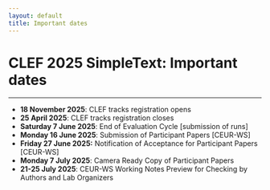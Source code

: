 ```yaml
---
layout: default
title: Important dates
---
```


# CLEF 2025 SimpleText: Important dates

---

* **18 November 2025**: CLEF tracks registration opens
* **25 April 2025**: CLEF tracks registration closes
* **Saturday 7 June 2025**: End of Evaluation Cycle [submission of runs]
* **Monday 16 June 2025**: Submission of Participant Papers [CEUR-WS]
* **Friday 27 June 2025:** Notification of Acceptance for Participant Papers [CEUR-WS]
* **Monday 7 July 2025**: Camera Ready Copy of Participant Papers
* **21-25 July 2025**: CEUR-WS Working Notes Preview for Checking by Authors and Lab Organizers
